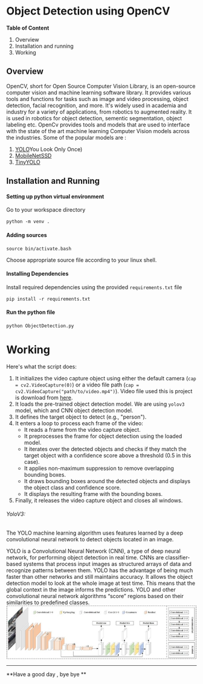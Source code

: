 # Object Detection using OpenCV

**Table of Content**
1. Overview
2. Installation and running
3. Working

## Overview

OpenCV, short for Open Source Computer Vision Library, is an open-source computer vision and machine learning software library. It provides various tools and functions for tasks such as image and video processing, object detection, facial recognition, and more. It's widely used in academia and industry for a variety of applications, from robotics to augmented reality.
It is used in robotics for object detection, sementic segmentation, 
object labeling etc. 
OpenCv provides tools and models that are used to interface with the state of the art machine learning Computer Vision models across the industries.
Some of the popular models are :
1. [YOLO](https://pjreddie.com/media/files/tiny-yolov3.weights)You Look Only Once)
2. [MobileNetSSD](https://github.com/pjreddie/darknet/blob/master/cfg/tiny-yolov3.cfg)
3. [TinyYOLO](https://github.com/pjreddie/darknet/blob/master/cfg/tiny-yolov3.cfg)

## Installation and Running 

#### Setting up python virtual environment
Go to your workspace directory
```
python -m venv .
```

#### Adding sources
```
source bin/activate.bash
```
Choose appropriate source file according to your linux shell.

#### Installing Dependencies
Install required dependencies using the provided `requirements.txt` file 
```
pip install -r requirements.txt
```

#### Run the python file

```
python ObjectDetection.py
```



# Working 

Here's what the script does:

1. It initializes the video capture object using either the default camera (`cap = cv2.VideoCapture(0)`) or a video file path (`cap = cv2.VideoCapture("path/to/video.mp4")`). Video file used this is project is download from [here](https://github.com/intel-iot-devkit/sample-videos?tab=readme-ov-file).
3. It loads the pre-trained object detection model. We are using `yolov3` model, which and CNN object detection model.
4. It defines the target object to detect (e.g., "person").
5. It enters a loop to process each frame of the video:
    - It reads a frame from the video capture object.
    - It preprocesses the frame for object detection using the loaded model.
    - It iterates over the detected objects and checks if they match the target object with a confidence score above a threshold (0.5 in this case).
    - It applies non-maximum suppression to remove overlapping bounding boxes.
    - It draws bounding boxes around the detected objects and displays the object class and confidence score.
    - It displays the resulting frame with the bounding boxes.
6. Finally, it releases the video capture object and closes all windows.

###### YoloV3:

The YOLO machine learning algorithm uses features learned by a deep convolutional neural network to detect objects located in an image.  

YOLO is a Convolutional Neural Network (CNN), a type of deep neural network, for performing object detection in real time. CNNs are classifier-based systems that process input images as structured arrays of data and recognize patterns between them. YOLO has the advantage of being much faster than other networks and still maintains accuracy. It allows the object detection model to look at the whole image at test time. This means that the global context in the image informs the predictions. YOLO and other convolutional neural network algorithms “score” regions based on their similarities to predefined classes.  
![](model/image.png)

------------------
**Have a good day , bye bye ** 
